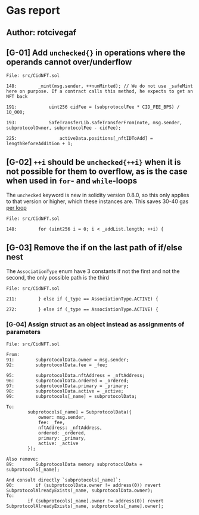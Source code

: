 # Gas report

## Author: rotcivegaf

## [G-01] Add `unchecked{}` in operations where the operands cannot over/underflow

```solidity
File: src/CidNFT.sol

148:        _mint(msg.sender, ++numMinted); // We do not use _safeMint here on purpose. If a contract calls this method, he expects to get an NFT back

191:            uint256 cidFee = (subprotocolFee * CID_FEE_BPS) / 10_000;

193:            SafeTransferLib.safeTransferFrom(note, msg.sender, subprotocolOwner, subprotocolFee - cidFee);

225:                activeData.positions[_nftIDToAdd] = lengthBeforeAddition + 1;
```

## [G-02] `++i` should be `unchecked{++i}` when it is not possible for them to overflow, as is the case when used in `for`- and `while`-loops

The `unchecked` keyword is new in solidity version 0.8.0, so this only applies to that version or higher, which these instances are. This saves 30-40 gas [per loop](https://gist.github.com/hrkrshnn/ee8fabd532058307229d65dcd5836ddc#the-increment-in-for-loop-post-condition-can-be-made-unchecked)

```solidity
File: src/CidNFT.sol

148:        for (uint256 i = 0; i < _addList.length; ++i) {
```

## [G-03] Remove the if on the last path of if/else nest

The `AssociationType` enum have 3 constants if not the first and not the second, the only possible path is the third

```solidity
File: src/CidNFT.sol

211:        } else if (_type == AssociationType.ACTIVE) {

272:        } else if (_type == AssociationType.ACTIVE) {
```

### [G-04] Assign struct as an object instead as assignments of parameters

```solidity
File: src/CidNFT.sol

From:
91:        subprotocolData.owner = msg.sender;
92:        subprotocolData.fee = _fee;

95:        subprotocolData.nftAddress = _nftAddress;
96:        subprotocolData.ordered = _ordered;
97:        subprotocolData.primary = _primary;
98:        subprotocolData.active = _active;
99:        subprotocols[_name] = subprotocolData;

To:
        subprotocols[_name] = SubprotocolData({
            owner: msg.sender,
            fee: _fee,
            nftAddress: _nftAddress,
            ordered: _ordered,
            primary: _primary,
            active: _active
        });

Also remove:
89:        SubprotocolData memory subprotocolData = subprotocols[_name];

And consult directly `subprotocols[_name]`:
90:        if (subprotocolData.owner != address(0)) revert SubprotocolAlreadyExists(_name, subprotocolData.owner);
To:
        if (subprotocols[_name].owner != address(0)) revert SubprotocolAlreadyExists(_name, subprotocols[_name].owner);
```
